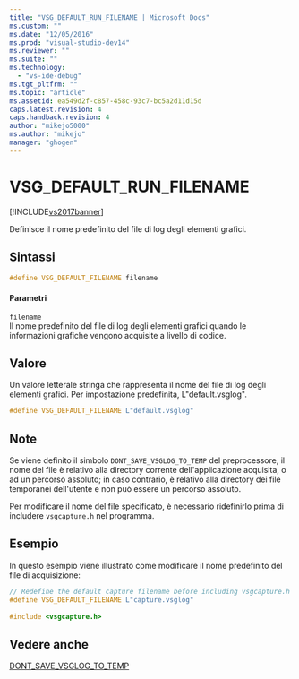 ```yaml
---
title: "VSG_DEFAULT_RUN_FILENAME | Microsoft Docs"
ms.custom: ""
ms.date: "12/05/2016"
ms.prod: "visual-studio-dev14"
ms.reviewer: ""
ms.suite: ""
ms.technology: 
  - "vs-ide-debug"
ms.tgt_pltfrm: ""
ms.topic: "article"
ms.assetid: ea549d2f-c857-458c-93c7-bc5a2d11d15d
caps.latest.revision: 4
caps.handback.revision: 4
author: "mikejo5000"
ms.author: "mikejo"
manager: "ghogen"
---
```

# VSG_DEFAULT_RUN_FILENAME
[!INCLUDE[vs2017banner](../code-quality/includes/vs2017banner.md)]

Definisce il nome predefinito del file di log degli elementi grafici.  
  
## Sintassi  
  
```cpp  
#define VSG_DEFAULT_FILENAME filename  
```  
  
#### Parametri  
 `filename`  
 Il nome predefinito del file di log degli elementi grafici quando le informazioni grafiche vengono acquisite a livello di codice.  
  
## Valore  
 Un valore letterale stringa che rappresenta il nome del file di log degli elementi grafici.  Per impostazione predefinita, L"default.vsglog".  
  
```cpp  
#define VSG_DEFAULT_FILENAME L"default.vsglog"  
```  
  
## Note  
 Se viene definito il simbolo `DONT_SAVE_VSGLOG_TO_TEMP` del preprocessore, il nome del file è relativo alla directory corrente dell'applicazione acquisita, o ad un percorso assoluto; in caso contrario, è relativo alla directory dei file temporanei dell'utente e non può essere un percorso assoluto.  
  
 Per modificare il nome del file specificato, è necessario ridefinirlo prima di includere `vsgcapture.h` nel programma.  
  
## Esempio  
 In questo esempio viene illustrato come modificare il nome predefinito del file di acquisizione:  
  
```cpp  
// Redefine the default capture filename before including vsgcapture.h  
#define VSG_DEFAULT_FILENAME L"capture.vsglog"  
  
#include <vsgcapture.h>  
```  
  
## Vedere anche  
 [DONT\_SAVE\_VSGLOG\_TO\_TEMP](../debugger/dont-save-vsglog-to-temp.md)